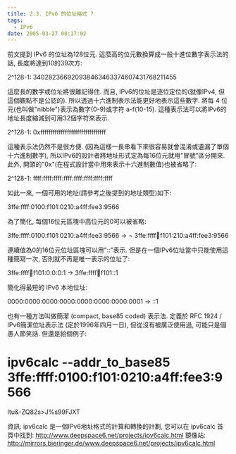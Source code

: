 ```yaml
---
title: 2.3. IPv6 的位址格式 ?
tags:
  - IPv6
date: 2005-03-27 00:17:02
---
```


前文提到 IPv6 的位址為128位元. 這麼高的位元數換算成一般十進位數字表示法的話, 長度將達到10的39次方:

2^128-1: 340282366920938463463374607431768211455

這麼長的數字或位址將很難記得住. 而且, IPv6的位址是逐位定位的(就像IPv4, 但這個觀點不是公認的).
所以透過十六進制表示法能更好地表示這些數字. 將每 4 位元(也叫做"nibble")表示為數字(0-9)或字符 a-f(10-15).
這種表示法可以將IPv6的地址長度縮減到可用32個字符來表示.

2^128-1: 0xffffffffffffffffffffffffffffffff

這種表示法仍然不是很方便. (因為這樣一長串看下來很容易就會混淆或遺漏了單個十六進制數字), 所以IPv6的設計者將地址形式定為每16位元就用"冒號"區分開來.
此外, 開頭的"0x"(在程式設計當中用來表示十六進制數值)也被省略了:

2^128-1: ffff:ffff:ffff:ffff:ffff:ffff:ffff:ffff

如此一來, 一個可用的地址(請參考之後提到的地址類型)如下:

3ffe:ffff:0100:f101:0210:a4ff:fee3:9566

為了簡化, 每個16位元區塊中高位元的0可以被省略:

3ffe:ffff:0100:f101:0210:a4ff:fee3:9566  ->
¬ 3ffe:ffff:100:f101:210:a4ff:fee3:9566

連續值為0的16位元位址區塊可以用"::"表示. 但是在一個IPv6位址當中只能使用這種簡寫一次, 否則就不再是唯一表示的位址了:

3ffe:ffff:100:f101:0:0:0:1  ->  3ffe:ffff:100:f101::1

簡化得最短的 IPv6 本地位址:

0000:0000:0000:0000:0000:0000:0000:0001  ->  ::1

也有一種方法叫做簡潔 (compact, base85 coded) 表示法. 定義於 RFC 1924 / IPv6簡潔位址表示法 (定於1996年四月一日),
但從沒有被廣泛使用過, 可能只是個愚人節笑話. 但還是給個例子:

# ipv6calc --addr_to_base85 3ffe:ffff:0100:f101:0210:a4ff:fee3:9566
Itu&amp;-ZQ82s>J%s99FJXT

資訊: ipv6calc 是一個IPv6地址格式的計算和轉換的計劃, 您可以在 ipv6calc 首頁中找到: http://www.deepspace6.net/projects/ipv6calc.html
鏡像站: http://mirrors.bieringer.de/www.deepspace6.net/projects/ipv6calc.html